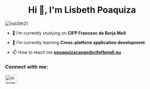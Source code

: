 <h1 align="center">Hi 👋, I'm Lisbeth Poaquiza</h1>

<p align="left"> <img src="https://komarev.com/ghpvc/?username=lisb3th21&label=Profile%20views&color=0e75b6&style=flat" alt="lisb3th21" /> </p>

- 🔭 I’m currently studying on **CIFP Francesc de Borja Moll**

- 🌱 I’m currently learning **Cross-platform application development**

- 📫 How to reach me **epoaquizacango@cifpfbmoll.eu**

<h3 align="left">Connect with me:</h3>
<p align="left">
<a href="https://twitter.com/lxslis" target="blank"><img align="center" src="https://raw.githubusercontent.com/rahuldkjain/github-profile-readme-generator/master/src/images/icons/Social/twitter.svg" alt="maximofernandez" height="30" width="40" /></a>





